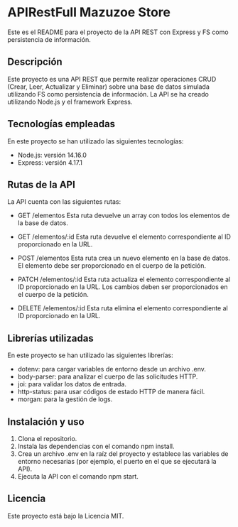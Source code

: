 # APIRestFull Mazuzoe Store
Este es el README para el proyecto de la API REST con Express y FS como persistencia de información.

## Descripción
Este proyecto es una API REST que permite realizar operaciones CRUD (Crear, Leer, Actualizar y Eliminar) sobre una base de datos simulada utilizando FS como persistencia de información. La API se ha creado utilizando Node.js y el framework Express.

## Tecnologías empleadas
En este proyecto se han utilizado las siguientes tecnologías:

  - Node.js: versión 14.16.0
  - Express: versión 4.17.1

## Rutas de la API
La API cuenta con las siguientes rutas:

  - GET /elementos
    Esta ruta devuelve un array con todos los elementos de la base de datos.

  - GET /elementos/:id
    Esta ruta devuelve el elemento correspondiente al ID proporcionado en la URL.

  - POST /elementos
    Esta ruta crea un nuevo elemento en la base de datos. El elemento debe ser proporcionado en el cuerpo de la petición.

  - PATCH /elementos/:id
    Esta ruta actualiza el elemento correspondiente al ID proporcionado en la URL. Los cambios deben ser proporcionados en el cuerpo de la petición.

  - DELETE /elementos/:id
    Esta ruta elimina el elemento correspondiente al ID proporcionado en la URL.

## Librerías utilizadas
En este proyecto se han utilizado las siguientes librerías:

- dotenv: para cargar variables de entorno desde un archivo .env.
- body-parser: para analizar el cuerpo de las solicitudes HTTP.
- joi: para validar los datos de entrada.
- http-status: para usar códigos de estado HTTP de manera fácil.
- morgan: para la gestión de logs.

## Instalación y uso
  1. Clona el repositorio.
  2. Instala las dependencias con el comando npm install.
  3. Crea un archivo .env en la raíz del proyecto y establece las variables de entorno necesarias (por ejemplo, el puerto en el que se ejecutará la API).
  4. Ejecuta la API con el comando npm start.

## Licencia
Este proyecto está bajo la Licencia MIT.